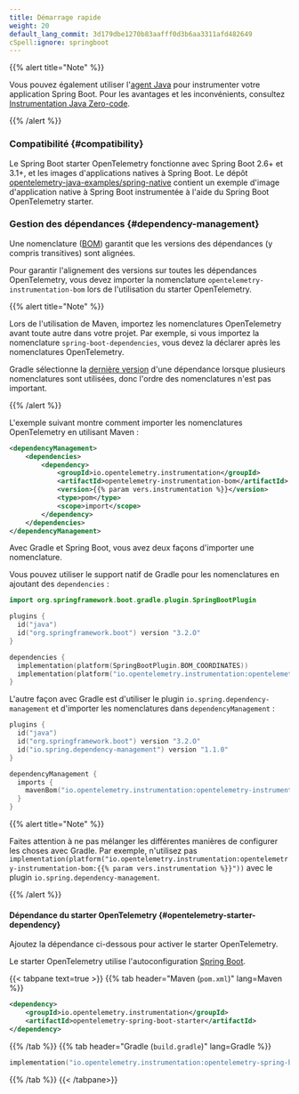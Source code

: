 ```yaml
---
title: Démarrage rapide
weight: 20
default_lang_commit: 3d179dbe1270b83aafff0d3b6aa3311afd482649
cSpell:ignore: springboot
---
```


{{% alert title="Note" %}}

Vous pouvez également utiliser l'[agent Java](../../agent) pour instrumenter
votre application Spring Boot. Pour les avantages et les inconvénients,
consultez [Instrumentation Java Zero-code](..).

{{% /alert %}}

### Compatibilité {#compatibility}

Le Spring Boot starter OpenTelemetry fonctionne avec Spring Boot 2.6+ et 3.1+,
et les images d'applications natives à Spring Boot. Le dépôt
[opentelemetry-java-examples/spring-native](https://github.com/open-telemetry/opentelemetry-java-examples/tree/main/spring-native)
contient un exemple d'image d'application native à Spring Boot instrumentée à
l'aide du Spring Boot OpenTelemetry starter.

### Gestion des dépendances {#dependency-management}

Une nomenclature
([BOM](https://maven.apache.org/guides/introduction/introduction-to-dependency-mechanism.html#bill-of-materials-bom-poms))
garantit que les versions des dépendances (y compris transitives) sont alignées.

Pour garantir l'alignement des versions sur toutes les dépendances
OpenTelemetry, vous devez importer la nomenclature
`opentelemetry-instrumentation-bom` lors de l'utilisation du starter
OpenTelemetry.

{{% alert title="Note" %}}

Lors de l'utilisation de Maven, importez les nomenclatures OpenTelemetry avant
toute autre dans votre projet. Par exemple, si vous importez la nomenclature
`spring-boot-dependencies`, vous devez la déclarer après les nomenclatures
OpenTelemetry.

Gradle sélectionne la
[dernière version](https://docs.gradle.org/current/userguide/dependency_resolution.html#2_perform_conflict_resolution)
d'une dépendance lorsque plusieurs nomenclatures sont utilisées, donc l'ordre
des nomenclatures n'est pas important.

{{% /alert %}}

L'exemple suivant montre comment importer les nomenclatures OpenTelemetry en
utilisant Maven :

```xml
<dependencyManagement>
    <dependencies>
        <dependency>
            <groupId>io.opentelemetry.instrumentation</groupId>
            <artifactId>opentelemetry-instrumentation-bom</artifactId>
            <version>{{% param vers.instrumentation %}}</version>
            <type>pom</type>
            <scope>import</scope>
        </dependency>
    </dependencies>
</dependencyManagement>
```

Avec Gradle et Spring Boot, vous avez deux façons d'importer une nomenclature.

Vous pouvez utiliser le support natif de Gradle pour les nomenclatures en
ajoutant des `dependencies` :

```kotlin
import org.springframework.boot.gradle.plugin.SpringBootPlugin

plugins {
  id("java")
  id("org.springframework.boot") version "3.2.O"
}

dependencies {
  implementation(platform(SpringBootPlugin.BOM_COORDINATES))
  implementation(platform("io.opentelemetry.instrumentation:opentelemetry-instrumentation-bom:{{% param vers.instrumentation %}}"))
}
```

L'autre façon avec Gradle est d'utiliser le plugin
`io.spring.dependency-management` et d'importer les nomenclatures dans
`dependencyManagement` :

```kotlin
plugins {
  id("java")
  id("org.springframework.boot") version "3.2.O"
  id("io.spring.dependency-management") version "1.1.0"
}

dependencyManagement {
  imports {
    mavenBom("io.opentelemetry.instrumentation:opentelemetry-instrumentation-bom:{{% param vers.instrumentation %}}")
  }
}
```

{{% alert title="Note" %}}

Faites attention à ne pas mélanger les différentes manières de configurer les
choses avec Gradle. Par exemple, n'utilisez pas
`implementation(platform("io.opentelemetry.instrumentation:opentelemetry-instrumentation-bom:{{% param vers.instrumentation %}}"))`
avec le plugin `io.spring.dependency-management`.

{{% /alert %}}

#### Dépendance du starter OpenTelemetry {#opentelemetry-starter-dependency}

Ajoutez la dépendance ci-dessous pour activer le starter OpenTelemetry.

Le starter OpenTelemetry utilise l'autoconfiguration
[Spring Boot](https://docs.spring.io/spring-boot/reference/using/auto-configuration.html).

{{< tabpane text=true >}} {{% tab header="Maven (`pom.xml`)" lang=Maven %}}

```xml
<dependency>
    <groupId>io.opentelemetry.instrumentation</groupId>
    <artifactId>opentelemetry-spring-boot-starter</artifactId>
</dependency>
```

{{% /tab %}} {{% tab header="Gradle (`build.gradle`)" lang=Gradle %}}

```kotlin
implementation("io.opentelemetry.instrumentation:opentelemetry-spring-boot-starter")
```

{{% /tab %}} {{< /tabpane>}}
